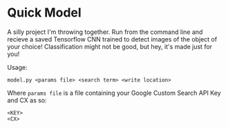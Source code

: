 # Quick Model
A silly project I'm throwing together. Run from the command line and recieve a saved Tensorflow CNN trained to detect images of the object of your choice! Classification might not be good, but hey, it's made just for you!

Usage:
```
model.py <params file> <search term> <write location>
```

Where `params file` is a file containing your Google Custom Search API Key and CX as so:
```
<KEY>
<CX>
```


